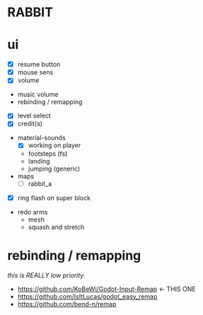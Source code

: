 # RABBIT

# ui

- [x] resume button
- [x] mouse sens
- [x] volume
- music volume
- rebinding / remapping
- [x] level select
- [x] credit(s)
- material-sounds
  - [x] working on player
  - footsteps (fs)
  - landing
  - jumping (generic)
- maps
  - [ ] rabbit_a
- [x] ring flash on super block
- redo arms
  - mesh
  - squash and stretch

# rebinding / remapping

_this is REALLY low priority._

- https://github.com/KoBeWi/Godot-Input-Remap <- THIS ONE
- https://github.com/IsItLucas/godot_easy_remap
- https://github.com/bend-n/remap
